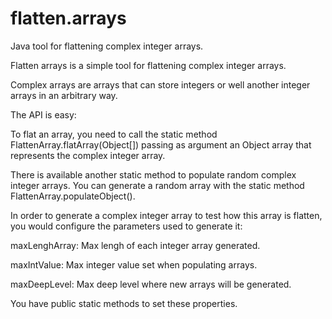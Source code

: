# flatten.arrays
Java tool for flattening complex integer arrays.

Flatten arrays is a simple tool for flattening complex integer arrays.

Complex arrays are arrays that can store integers or well another integer arrays in an arbitrary way.

The API is easy:

To flat an array, you need to call the static method FlattenArray.flatArray(Object[]) passing as argument an Object array that represents the complex integer array.

There is available another static method to populate random complex integer arrays. You can generate a random array with the static method FlattenArray.populateObject().

In order to generate a complex integer array to test how this array is flatten, you would configure the parameters used to generate it:

maxLenghArray: Max lengh of each integer array generated.

maxIntValue:   Max integer value set when populating arrays.

maxDeepLevel:  Max deep level where new arrays will be generated.


You have public static methods  to set these properties.
